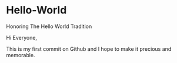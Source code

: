 # Hello-World
Honoring The Hello World Tradition

Hi Everyone,

This is my first commit on Github and I hope to make it precious and memorable.
